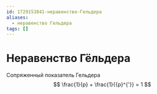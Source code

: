 ```yaml
---
id: 1729153841-неравенство-Гельдера
aliases:
  - неравенство Гельдера
tags: []
---
```


# Неравенство Гёльдера

Сопряженный показатель Гельдера
$$
\frac{1}{p} + \frac{1}{{p}^{'}} = 1
$$
